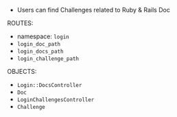 - Users can find Challenges related to Ruby & Rails Doc

ROUTES:

- namespace: `login`
- `login_doc_path`
- `login_docs_path`
- `login_challenge_path`

OBJECTS:

- `Login::DocsController`
- `Doc`
- `LoginChallengesController`
- `Challenge`
